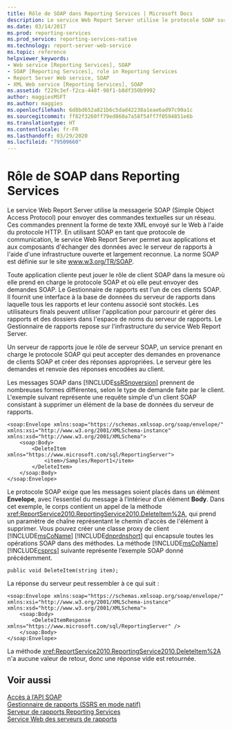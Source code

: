 ```yaml
---
title: Rôle de SOAP dans Reporting Services | Microsoft Docs
description: Le service Web Report Server utilise le protocole SOAP sur HTTP. Le gestionnaire de rapports fournit une interface à la base de données du serveur de rapports qui stocke les rapports et le contenu associé.
ms.date: 03/14/2017
ms.prod: reporting-services
ms.prod_service: reporting-services-native
ms.technology: report-server-web-service
ms.topic: reference
helpviewer_keywords:
- Web service [Reporting Services], SOAP
- SOAP [Reporting Services], role in Reporting Services
- Report Server Web service, SOAP
- XML Web service [Reporting Services], SOAP
ms.assetid: f229c3ef-f2ca-448f-98f1-b8df350b9992
author: maggiesMSFT
ms.author: maggies
ms.openlocfilehash: 6d8bd652a821b6c5dad42238a1eae6ad97c90a1c
ms.sourcegitcommit: ff82f3260ff79ed860a7a58f54ff7f0594851e6b
ms.translationtype: HT
ms.contentlocale: fr-FR
ms.lasthandoff: 03/29/2020
ms.locfileid: "79509660"
---
```

# <a name="the-role-of-soap-in-reporting-services"></a>Rôle de SOAP dans Reporting Services
  Le service Web Report Server utilise la messagerie SOAP (Simple Object Access Protocol) pour envoyer des commandes textuelles sur un réseau. Ces commandes prennent la forme de texte XML envoyé sur le Web à l'aide du protocole HTTP. En utilisant SOAP en tant que protocole de communication, le service Web Report Server permet aux applications et aux composants d'échanger des données avec le serveur de rapports à l'aide d'une infrastructure ouverte et largement reconnue. La norme SOAP est définie sur le site www.w3.org/TR/SOAP.  
  
 Toute application cliente peut jouer le rôle de client SOAP dans la mesure où elle prend en charge le protocole SOAP et où elle peut envoyer des demandes SOAP. Le Gestionnaire de rapports est l'un de ces clients SOAP. Il fournit une interface à la base de données du serveur de rapports dans laquelle tous les rapports et leur contenu associé sont stockés. Les utilisateurs finals peuvent utiliser l'application pour parcourir et gérer des rapports et des dossiers dans l'espace de noms du serveur de rapports. Le Gestionnaire de rapports repose sur l'infrastructure du service Web Report Server.  
  
 Un serveur de rapports joue le rôle de serveur SOAP, un service prenant en charge le protocole SOAP qui peut accepter des demandes en provenance de clients SOAP et créer des réponses appropriées. Le serveur gère les demandes et renvoie des réponses encodées au client.  
  
 Les messages SOAP dans [!INCLUDE[ssRSnoversion](../../includes/ssrsnoversion-md.md)] prennent de nombreuses formes différentes, selon le type de demande faite par le client. L'exemple suivant représente une requête simple d'un client SOAP consistant à supprimer un élément de la base de données du serveur de rapports.  
  
```  
<soap:Envelope xmlns:soap="https://schemas.xmlsoap.org/soap/envelope/" xmlns:xsi="http://www.w3.org/2001/XMLSchema-instance" xmlns:xsd="http://www.w3.org/2001/XMLSchema">  
    <soap:Body>  
        <DeleteItem xmlns="https://www.microsoft.com/sql/ReportingServer">  
            <item>/Samples/Report1</item>  
        </DeleteItem>  
    </soap:Body>  
</soap:Envelope>  
```  
  
 Le protocole SOAP exige que les messages soient placés dans un élément **Envelope**, avec l’essentiel du message à l’intérieur d’un élément **Body**. Dans cet exemple, le corps contient un appel de la méthode <xref:ReportService2010.ReportingService2010.DeleteItem%2A>, qui prend un paramètre de chaîne représentant le chemin d'accès de l'élément à supprimer. Vous pouvez créer une classe proxy de client [!INCLUDE[msCoName](../../includes/msconame-md.md)] [!INCLUDE[dnprdnshort](../../includes/dnprdnshort-md.md)] qui encapsule toutes les opérations SOAP dans des méthodes. La méthode [!INCLUDE[msCoName](../../includes/msconame-md.md)] [!INCLUDE[csprcs](../../includes/csprcs-md.md)] suivante représente l’exemple SOAP donné précédemment.  
  
```  
public void DeleteItem(string item);  
```  
  
 La réponse du serveur peut ressembler à ce qui suit :  
  
```  
<soap:Envelope xmlns:soap="https://schemas.xmlsoap.org/soap/envelope/" xmlns:xsi="http://www.w3.org/2001/XMLSchema-instance" xmlns:xsd="http://www.w3.org/2001/XMLSchema">  
    <soap:Body>  
        <DeleteItemResponse xmlns="https://www.microsoft.com/sql/ReportingServer" />  
    </soap:Body>  
</soap:Envelope>  
```  
  
 La méthode <xref:ReportService2010.ReportingService2010.DeleteItem%2A> n'a aucune valeur de retour, donc une réponse vide est retournée.  
  
## <a name="see-also"></a>Voir aussi  
 [Accès à l’API SOAP](../../reporting-services/report-server-web-service/accessing-the-soap-api.md)   
 [Gestionnaire de rapports &#40;SSRS en mode natif&#41;](https://msdn.microsoft.com/library/80949f9d-58f5-48e3-9342-9e9bf4e57896)   
 [Serveur de rapports Reporting Services](../../reporting-services/report-server-sharepoint/reporting-services-report-server.md)   
 [Service Web des serveurs de rapports](../../reporting-services/report-server-web-service/report-server-web-service.md)  
  
  
